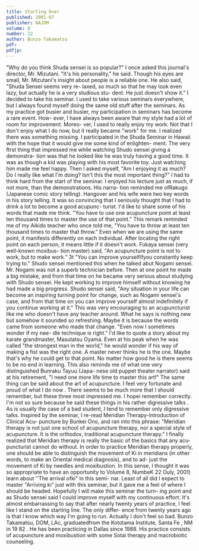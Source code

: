 ```yaml
---
title: Starting Over
published: 2001-07
publisher: NAJOM
volume: 8
number: 22
author: Bunzo Takamatsu
pdf:
pdfjp:
---
```


"Why do you think Shuda sensei is so popular?" I once asked this journal's director, Mr. Mizutani. "It's his personality," he said. Though his eyes are small, Mr. Mizutani's insight about people is a reliable one. He also said, "Shuda Sensei seems very re- laxed, so much so that he may look even lazy, but actually he is a very studious stu- dent. He just doesn't show it."<!--more--> I decided to take his seminar. I used to take various seminars everywhere, but I always found myself doing the same old stuff after the seminars. As my practice got busier and busier, my participation in seminars has become a rare event. How- ever, I have always been aware that my style had a lot of room for improvement. Moreo- ver, I used to really enjoy my work. Not that I don't enjoy what I do now, but it really became "work" for me. I realized there was something missing. I participated in the Shuda Seminar in Hawaii with the hope that it would give me some kind of enlighten- ment. The very ftrst thing that impressed me while watching Shudo sensei giving a demonstra- tion was that he looked like he was truly having a good time. It was as though a kid was playing with his most favorite toy. Just watching him made me feel happy. Then I asked myself, "Am I enjoying it as much? Do I really like what I'm doing? Isn't this the most important thing?" I had to think hard from the start of the seminar. I enjoyed his lecture just as much, if not more, than the demonstrations. His narra- tion reminded me ofRakugo (Japanese comic story telling). Hangover and his wife were two key words in his story telling. It was so convincing that I seriously thought that I had to drink a lot to become a good acupunc- turist. I'd like to share some of his words that made me think. "You have to use one acupuncture point at least ten thousand times to master the use of that point." This remark reminded me of my Aikido teacher who once told me, "You have to throw at least ten thousand times to master that throw." Even when we are using the same point, it manifests differently on each individual. After locating the right point on each person, it means little if it doesn't work. Fukaya sensei (very well-known moxibus- tion master) said, "An acupuncture point is not to work, but to make work." 3t "You can improve yourselfifyou constantly keep trying to." Shudo sensei mentioned this when he talked abut Nogami sensei. Mr. Nogami was not a superb technician before. Then at one point he made a big mistake, and from that time on he became very serious about studying with Shudo sensei. He kept working to improve himself without knowing he had made a big progress. Shudo sensei said, "Any situation in your life can become an inspiring turning point for change, such as Nogami sensei's case, and from that time on you can improve yourself almost indefinitely if you continue working at it." This was very encouraging to an acupuncturist like me who doesn't have any teacher around. What he says is nothing new but somehow it sounded so refreshing. Maybe it is because the words came from someone who made that change. "Even now I sometimes wonder if my nee- dle technique is right." I'd like to quote a story about my karate grandmaster, Masutatsu Oyama. Even at his peak when he was called "the strongest man in the world," he would wonder if his way of making a fist was the right one. A master never thinks he is the one. Maybe that's why he could get to that point. No matter how good he is there seems to be no end in learning. This also reminds me of what one very distinguished Bunraku Tayuu (Japa- nese old puppet theater narrator) said at his retirement, "I need one more life time to master this art!" The same thing can be said about the art of acupuncture. I feel very fortunate and proud of what I do now . There seems to be much more that I should remember, but these three most impressed me. I hopei remember correctly. I'm not so sure because he said these things in his rather digressive talks . As is usually the case of a bad student, I tend to remember only digressive talks. Inspired by the seminar, I re-read Meridian Therapy-Introduction of Clinical Acu- puncture by Bunkei Ono, and ran into this phrase: "Meridian therapy is not just one school of acupuncture therapy, nor a special style of acupuncture. It is the orthodox, traditional acupuncture therapy." I finally realized that Meridian therapy is really the basic of the basics that any acu- puncturist cannot do without. In order to practice Meridian therapy properly, one should be able to distinguish the movement of Ki in meridians (in other words, to make an Oriental medical diagnosis), and to ad- just the movement of Ki by needles and moxibustion. In this sense, I thought it was so appropriate to have an opportunity to Volume 8, NumbeK 22 Ouly, 2001) learn about ''The arrival ofki" in this semi- nar. Least of all did I expect to master "Arriving ki" just with this seminar, but it gave me a feel of where I should be headed. Hopefully I will make this seminar the turn- ing point and as Shudo sensei said I could improve myself with my continuous effort. It's almost embarrassing to say that after nearly twenty years of practice, I feel like I stand on the starting line. The only differ- ence from twenty years ago is that I know which way I'm going to run. Actually I don't feel so bad. Bunzo Takamatsu, DOM, LAc, graduatedfrom the Kototama Institute, Santa Fe , NM in 19 82 . He has been practicing in Dallas since 1988. His practice consists of acupuncture and moxibustion with some Sotai therapy and macrobiotic counseling.
